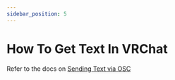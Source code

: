 ```yaml
---
sidebar_position: 5
---
```

# How To Get Text In VRChat

Refer to the docs on [Sending Text via OSC](/TTS-Voice-Wizard-Docs/docs/getting-started/TextInVRChat) 